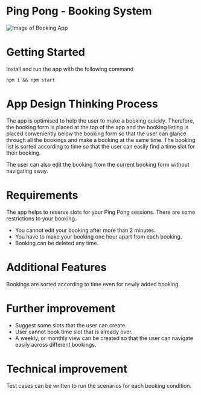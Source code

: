 # Ping Pong - Booking System

![Image of Booking App](https://github.com/teochengyong/pingpong-bookingsystem/blob/master/src/static/PingPongBookingSystem.PNG)

# Getting Started

Install and run the app with the following command
```
npm i && npm start
```

# App Design Thinking Process
The app is optimised to help the user to make a booking quickly.
Therefore, the booking form is placed at the top of the app and the booking listing is placed
conveniently below the booking form so that the user can glance through all the bookings and make a booking at the same time.
The booking list is sorted according to time so that the user can easily find a time slot for their booking.

The user can also edit the booking from the current booking form without navigating away.

# Requirements
The app helps to reserve slots for your Ping Pong sessions. There are some restrictions to your booking.
- You cannot edit your booking after more than 2 minutes.
- You have to make your booking one hour apart from each booking.
- Booking can be deleted any time.

# Additional Features
Bookings are sorted according to time even for newly added booking.

# Further improvement
- Suggest some slots that the user can create.
- User cannot book time slot that is already over.
- A weekly, or monthly view can be created so that the user can navigate easily across different bookings.

# Technical improvement
Test cases can be written to run the scenarios for each booking condition.
